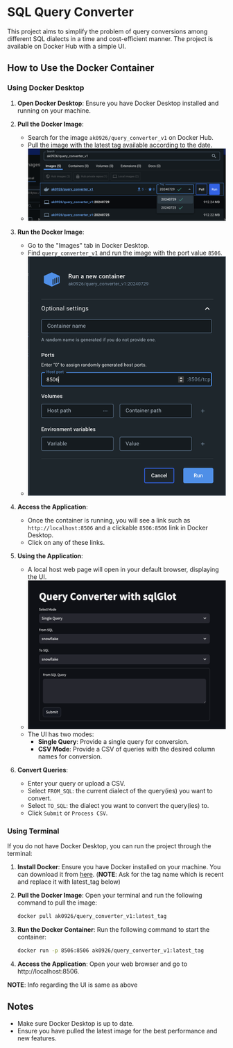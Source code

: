 # SQL Query Converter

This project aims to simplify the problem of query conversions among different SQL dialects in a time and cost-efficient manner. The project is available on Docker Hub with a simple UI.

## How to Use the Docker Container

### Using Docker Desktop

1. **Open Docker Desktop**: Ensure you have Docker Desktop installed and running on your machine.

2. **Pull the Docker Image**: 
   - Search for the image `ak0926/query_converter_v1` on Docker Hub.
   - Pull the image with the latest tag available according to the date.
   - ![Search for the image and Select Tag](image_and_tag.png)

3. **Run the Docker Image**:
   - Go to the "Images" tab in Docker Desktop.
   - Find `query_converter_v1` and run the image with the port value `8506`.
   - ![Set Port Value](port_seting.png)

4. **Access the Application**:
   - Once the container is running, you will see a link such as `http://localhost:8506` and a clickable `8506:8506` link in Docker Desktop.
   - Click on any of these links.

5. **Using the Application**:
   - A local host web page will open in your default browser, displaying the UI.
   - ![UI Screenshot](UI_for_converter.png)
   - The UI has two modes:
     - **Single Query**: Provide a single query for conversion.
     - **CSV Mode**: Provide a CSV of queries with the desired column names for conversion.

6. **Convert Queries**:
   - Enter your query or upload a CSV.
   - Select `FROM_SQL`: the current dialect of the query(ies) you want to convert.
   - Select `TO_SQL`: the dialect you want to convert the query(ies) to.
   - Click `Submit` or `Process CSV`.

### Using Terminal

If you do not have Docker Desktop, you can run the project through the terminal:

1. **Install Docker**: Ensure you have Docker installed on your machine. You can download it from [here](https://docs.docker.com/get-docker/).
   (**NOTE**: Ask for the tag name which is recent and replace it with latest_tag below)

2. **Pull the Docker Image**: Open your terminal and run the following command to pull the image:
   ```sh
   docker pull ak0926/query_converter_v1:latest_tag
   
3. **Run the Docker Container**: Run the following command to start the container:
   ```sh
   docker run -p 8506:8506 ak0926/query_converter_v1:latest_tag
4. **Access the Application**:
    Open your web browser and go to http://localhost:8506.
   
**NOTE**: Info regarding the UI is same as above

## Notes

- Make sure Docker Desktop is up to date.
- Ensure you have pulled the latest image for the best performance and new features.

